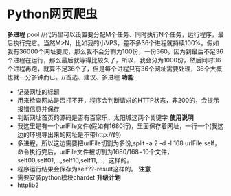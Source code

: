 Python网页爬虫
====
**多进程**
pool  //代码里可以设置要分配M个任务、同时执行N个任务，运行程序，最后执行完它。当然M>N，比如我的小VPS，差不多36个进程就持续100%。假如我有36000个网址要爬，那么我不会分割为100份，一份360。因为到最后不足36个进程在运行，那么最后就等得比较久了，所以，我会分为1000份，然后同时36个进程再跑，就算不足36个了，但是每个进程只有36个网址需要处理，36个大概也就一分多钟而已。//首选、建议、多进程
**功能**
- 记录网址的标题
- 用来检查网站是否打不开，程序会判断请求的HTTP状态，非200的，会提示报错信息并保存
- 判断网址首页的源码是否有百家乐、太阳城这两个关键字
**使用说明**
- 我这里是有一个urlFile文件(假如有1680行)，里面保存着网址，一行一个(我这边的环境导出来的网址是不带http://的)
 - 多进程，所以这边需要把urlFile切割为多份,split -a 2 -d -l 168 urlFile self，命令执行完后，urlFile文件被切割为1680/168=10个文件，self00,self01,...,self10,self11,...，这样的。
 - 程序运行结果会保存为self??-result这样的。
**注意**
- 需要安装python模块chardet
**升级计划**
- httplib2
